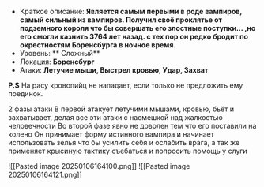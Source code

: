 - Краткое описание:  **Является самым первыми в роде вампиров, самый сильный из вампиров. Получил своё проклятье от подземного короля что бы совершать его злостные поступки... ,но его смогли  казнить 3764 лет назад.
с тех пор он редко бродит по окрестностям Боренсбурга в ночное время.**
- Уровень: ** Сложный**
- Локация:  **Боренсбург**
- Атаки:  **Летучие мыши, Выстрел кровью, Удар, Захват**

**P.S** На расу кровопийц не нападает, если только не предложить ему поединок.

2 фазы атаки В первой атакует летучими мышами, кровью, бьёт и захватывает, делая все эти атаки с насмешкой над жалкостью человечности Во второй фазе явно не доволен тем что его поставили на колено Он принимает форму истинного вампира и начинает использовать зелья что бы усилить себя и ослабить врага, а так же применяет крысиную тактику съебаться и попросить помощь у слуги

![[Pasted image 20250106164100.png]]
![[Pasted image 20250106164121.png]]